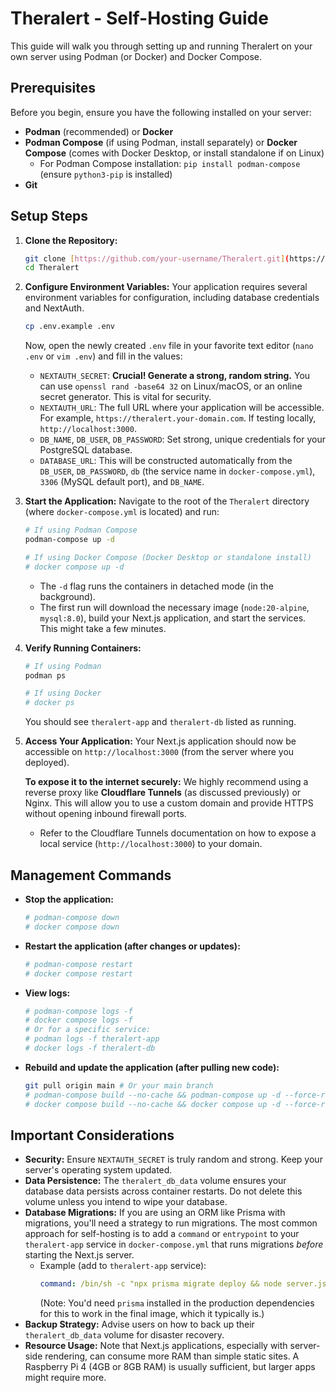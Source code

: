 # Theralert - Self-Hosting Guide

This guide will walk you through setting up and running Theralert on your own server using Podman (or Docker) and Docker Compose.

## Prerequisites

Before you begin, ensure you have the following installed on your server:

* **Podman** (recommended) or **Docker**
* **Podman Compose** (if using Podman, install separately) or **Docker Compose** (comes with Docker Desktop, or install standalone if on Linux)
    * For Podman Compose installation: `pip install podman-compose` (ensure `python3-pip` is installed)
* **Git**

## Setup Steps

1.  **Clone the Repository:**
    ```bash
    git clone [https://github.com/your-username/Theralert.git](https://github.com/your-username/Theralert.git)
    cd Theralert
    ```

2.  **Configure Environment Variables:**
    Your application requires several environment variables for configuration, including database credentials and NextAuth.
    ```bash
    cp .env.example .env
    ```
    Now, open the newly created `.env` file in your favorite text editor (`nano .env` or `vim .env`) and fill in the values:
    * `NEXTAUTH_SECRET`: **Crucial! Generate a strong, random string.** You can use `openssl rand -base64 32` on Linux/macOS, or an online secret generator. This is vital for security.
    * `NEXTAUTH_URL`: The full URL where your application will be accessible. For example, `https://theralert.your-domain.com`. If testing locally, `http://localhost:3000`.
    * `DB_NAME`, `DB_USER`, `DB_PASSWORD`: Set strong, unique credentials for your PostgreSQL database.
    * `DATABASE_URL`: This will be constructed automatically from the `DB_USER`, `DB_PASSWORD`, `db` (the service name in `docker-compose.yml`), `3306` (MySQL default port), and `DB_NAME`.

3.  **Start the Application:**
    Navigate to the root of the `Theralert` directory (where `docker-compose.yml` is located) and run:

    ```bash
    # If using Podman Compose
    podman-compose up -d

    # If using Docker Compose (Docker Desktop or standalone install)
    # docker compose up -d
    ```
    * The `-d` flag runs the containers in detached mode (in the background).
    * The first run will download the necessary image (`node:20-alpine`, `mysql:8.0`), build your Next.js application, and start the services. This might take a few minutes.

4.  **Verify Running Containers:**
    ```bash
    # If using Podman
    podman ps

    # If using Docker
    # docker ps
    ```
    You should see `theralert-app` and `theralert-db` listed as running.

5.  **Access Your Application:**
    Your Next.js application should now be accessible on `http://localhost:3000` (from the server where you deployed).

    **To expose it to the internet securely:**
    We highly recommend using a reverse proxy like **Cloudflare Tunnels** (as discussed previously) or Nginx. This will allow you to use a custom domain and provide HTTPS without opening inbound firewall ports.

    * Refer to the Cloudflare Tunnels documentation on how to expose a local service (`http://localhost:3000`) to your domain.

## Management Commands

* **Stop the application:**
    ```bash
    # podman-compose down
    # docker compose down
    ```
* **Restart the application (after changes or updates):**
    ```bash
    # podman-compose restart
    # docker compose restart
    ```
* **View logs:**
    ```bash
    # podman-compose logs -f
    # docker compose logs -f
    # Or for a specific service:
    # podman logs -f theralert-app
    # docker logs -f theralert-db
    ```
* **Rebuild and update the application (after pulling new code):**
    ```bash
    git pull origin main # Or your main branch
    # podman-compose build --no-cache && podman-compose up -d --force-recreate
    # docker compose build --no-cache && docker compose up -d --force-recreate
    ```

## Important Considerations

* **Security:** Ensure `NEXTAUTH_SECRET` is truly random and strong. Keep your server's operating system updated.
* **Data Persistence:** The `theralert_db_data` volume ensures your database data persists across container restarts. Do not delete this volume unless you intend to wipe your database.
* **Database Migrations:** If you are using an ORM like Prisma with migrations, you'll need a strategy to run migrations. The most common approach for self-hosting is to add a `command` or `entrypoint` to your `theralert-app` service in `docker-compose.yml` that runs migrations *before* starting the Next.js server.
    * Example (add to `theralert-app` service):
        ```yaml
        command: /bin/sh -c "npx prisma migrate deploy && node server.js"
        ```
        (Note: You'd need `prisma` installed in the production dependencies for this to work in the final image, which it typically is.)
* **Backup Strategy:** Advise users on how to back up their `theralert_db_data` volume for disaster recovery.
* **Resource Usage:** Note that Next.js applications, especially with server-side rendering, can consume more RAM than simple static sites. A Raspberry Pi 4 (4GB or 8GB RAM) is usually sufficient, but larger apps might require more.
